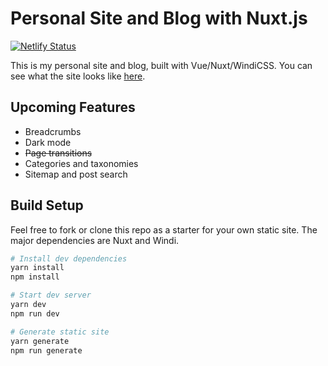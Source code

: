 # Personal Site and Blog with Nuxt.js

[![Netlify Status](https://api.netlify.com/api/v1/badges/1113a443-c888-4aa8-a14a-d0a20095a3e5/deploy-status)](https://app.netlify.com/sites/ericmordonez/deploys)

This is my personal site and blog, built with Vue/Nuxt/WindiCSS. You can see what the site looks like [here](https://ericmordonez.com/).

## Upcoming Features

- Breadcrumbs
- Dark mode
- ~~Page transitions~~
- Categories and taxonomies
- Sitemap and post search

## Build Setup

Feel free to fork or clone this repo as a starter for your own static site. The major dependencies are Nuxt and Windi.

```bash
# Install dev dependencies
yarn install
npm install

# Start dev server
yarn dev
npm run dev

# Generate static site
yarn generate
npm run generate
```
